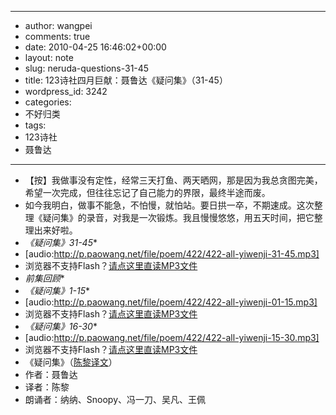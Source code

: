 - --
- author: wangpei
- comments: true
- date: 2010-04-25 16:46:02+00:00
- layout: note
- slug: neruda-questions-31-45
- title: 123诗社四月巨献：聂鲁达《疑问集》（31-45）
- wordpress_id: 3242
- categories:
- 不好归类
- tags:
- 123诗社
- 聂鲁达
- --
- 【按】我做事没有定性，经常三天打鱼、两天晒网，那是因为我总贪图完美，希望一次完成，但往往忘记了自己能力的界限，最终半途而废。
- 如今我明白，做事不能急，不怕慢，就怕站。要日拱一卒，不期速成。这次整理《疑问集》的录音，对我是一次锻炼。我且慢慢悠悠，用五天时间，把它整理出来好啦。
- *《疑问集》31-45**
- [audio:http://p.paowang.net/file/poem/422/422-all-yiwenji-31-45.mp3]
- 浏览器不支持Flash？[请点这里直读MP3文件](http://p.paowang.net/file/poem/422/422-all-yiwenji-31-45.mp3)
- *前集回顾**
- *《疑问集》1-15**
- [audio:http://p.paowang.net/file/poem/422/422-all-yiwenji-01-15.mp3]
- 浏览器不支持Flash？[请点这里直读MP3文件](http://p.paowang.net/file/poem/422/422-all-yiwenji-01-15.mp3)
- *《疑问集》16-30**
- [audio:http://p.paowang.net/file/poem/422/422-all-yiwenji-15-30.mp3]
- 浏览器不支持Flash？[请点这里直读MP3文件](http://p.paowang.net/file/poem/422/422-all-yiwenji-15-30.mp3)
- 《疑问集》（[陈黎译文](http://www.hgjh.hlc.edu.tw/~chenli/neruda%20Q.htm)）
- 作者：聂鲁达
- 译者：陈黎
- 朗诵者：纳纳、Snoopy、冯一刀、吴凡、王佩
